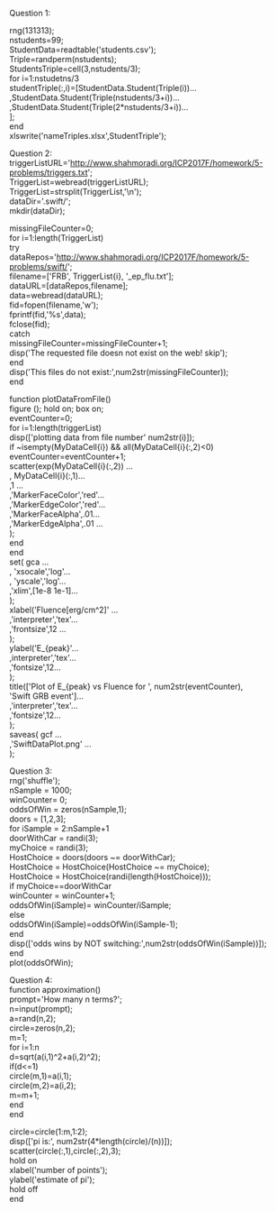 Question 1:

rng(131313);  
nstudents=99;  
StudentData=readtable('students.csv');  
Triple=randperm(nstudents);  
StudentsTriple=cell(3,nstudents/3);  
for i=1:nstudetns/3  
    studentTriple(:,i)=[StudentData.Student(Triple(i))...  
        ,StudentData.Student(Triple(nstudents/3+i))...  
        ,StudentData.Student(Triple(2*nstudents/3+i))...  
        ];  
end  
xlswrite('nameTriples.xlsx',StudentTriple');  

Question 2:    
triggerListURL='http://www.shahmoradi.org/ICP2017F/homework/5-problems/triggers.txt';  
TriggerList=webread(triggerListURL);  
TriggerList=strsplit(TriggerList,'\n');  
dataDir='.swift/';  
mkdir(dataDir);  

missingFileCounter=0;  
for i=1:length(TriggerList)  
try   
    dataRepos='http://www.shahmoradi.org/ICP2017F/homework/5-problems/swift/';  
filename=['FRB', TriggerList{i}, '_ep_flu.txt'];  
dataURL=[dataRepos,filename];  
   data=webread(dataURL);  
fid=fopen(filename,'w');  
    fprintf(fid,'%s',data);  
fclose(fid);  
catch   
    missingFileCounter=missingFileCounter+1;  
    disp('The requested file doesn not exist on the web! skip');  
end  
disp('This files do not exist:',num2str(missingFileCounter));  
end  

function plotDataFromFile()  
figure (); hold on; box on;  
eventCounter=0;  
for i=1:length(triggerList)  
    disp(['plotting data from file number' num2str(i)]);  
    if ~isempty(MyDataCell{i}) && all(MyDataCell{i}(:,2)<0)  
        eventCounter=eventCounter+1;  
        scatter(exp(MyDataCell{i}(:,2)) ...  
        , MyDataCell{i}(:,1)...  
        ,1 ...  
        ,'MarkerFaceColor','red'...  
        ,'MarkerEdgeColor','red'...  
        ,'MarkerFaceAlpha',.01...  
        ,'MarkerEdgeAlpha',.01 ...  
        );  
    end  
end  
set( gca ...  
    , 'xsocale','log'...  
    , 'yscale','log'...  
    ,'xlim',[1e-8 1e-1]...  
    );  
xlabel('Fluence[erg/cm^2]' ...  
    ,'interpreter','tex'...  
    ,'frontsize',12 ...  
    );  
ylabel('E_{peak}'...  
     ,interpreter','tex'...  
     ,'fontsize',12...  
      );  
 title(['Plot of E_{peak} vs Fluence for ', num2str(eventCounter),  
     'Swift GRB event']...  
     ,'interpreter','tex'...  
     ,'fontsize',12...  
      );  
saveas( gcf ...  
       ,'SwiftDataPlot.png' ...  
       );  
   
Question 3:    
rng('shuffle');  
nSample = 1000;  
winCounter= 0;  
oddsOfWin = zeros(nSample,1);  
doors = [1,2,3];  
for iSample = 2:nSample+1  
doorWithCar = randi(3);  
myChoice = randi(3);  
HostChoice = doors(doors ~= doorWithCar);  
HostChoice = HostChoice(HostChoice ~= myChoice);  
HostChoice = HostChoice(randi(length(HostChoice)));  
if myChoice==doorWithCar  
    winCounter = winCounter+1;  
    oddsOfWin(iSample)= winCounter/iSample;  
else  
    oddsOfWin(iSample)=oddsOfWin(iSample-1);  
end  
disp(['odds wins by NOT switching:',num2str(oddsOfWin(iSample))]);   
end  
plot(oddsOfWin); 

Question 4:  
function approximation()    
prompt='How many n terms?';  
n=input(prompt);  
a=rand(n,2);  
circle=zeros(n,2);  
m=1;  
for i=1:n  
    d=sqrt(a(i,1)^2+a(i,2)^2);  
  if(d<=1)  
        circle(m,1)=a(i,1);  
        circle(m,2)=a(i,2);  
        m=m+1;  
  end  
end  


circle=circle(1:m,1:2);  
disp(['pi is:', num2str(4*length(circle)/(n))]);  
scatter(circle(:,1),circle(:,2),3);  
hold on  
xlabel('number of points');  
ylabel('estimate of pi');  
hold off    
end  
    
